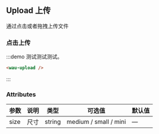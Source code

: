 ## Upload 上传
通过点击或者拖拽上传文件

### 点击上传


:::demo 测试测试测试。

```html
<wau-upload />
```
:::

### Attributes
| 参数 | 说明 | 类型   | 可选值                | 默认值 |
| ---- | ---- | ------ | --------------------- | ------ |
| size | 尺寸 | string | medium / small / mini | —      |
